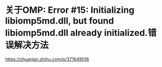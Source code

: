 # 关于OMP: Error #15: Initializing libiomp5md.dll, but found libiomp5md.dll already initialized.错误解决方法

https://zhuanlan.zhihu.com/p/371649016